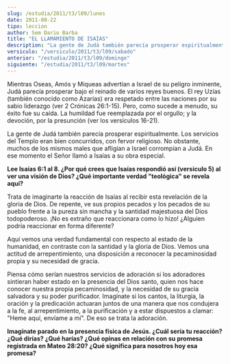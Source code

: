 ```yaml
---
slug: /estudia/2011/t3/l09/lunes
date: 2011-08-22
tipo: leccion
author: Sem Dario Barba
title: "EL LLAMAMIENTO DE ISAÍAS"
description: "La gente de Judá también parecía prosperar espiritualmente. Los servicios del  Templo eran bien concurridos, con fervor religioso. No obstante, muchos de los  mismos males que afligían a Israel corrompían a Judá."
versiculo: "/versiculo/2011/t3/l09/sabado"
anterior: "/estudia/2011/t3/l09/domingo"
siguiente: "/estudia/2011/t3/l09/martes"
---
```


Mientras Oseas, Amós y Miqueas advertían a Israel de su peligro inminente, Judá parecía prosperar bajo el reinado de varios reyes buenos. El rey Uzías (también conocido como Azarías) era respetado entre las naciones por su sabio liderazgo (ver 2 Crónicas 26:1-15). Pero, como sucede a menudo, su éxito fue su caída. La humildad fue reemplazada por el orgullo; y la devoción, por la presunción (ver los versiculos 16-21).

La gente de Judá también parecía prosperar espiritualmente. Los servicios del Templo eran bien concurridos, con fervor religioso. No obstante, muchos de los mismos males que afligían a Israel corrompían a Judá. En ese momento el Señor llamó a Isaías a su obra especial.

**Lee Isaías 6:1 al 8. ¿Por qué crees que Isaías respondió así (versiculo 5) al ver una visión de Dios? ¿Qué importante verdad "teológica" se revela aquí?**

Trata de imaginarte la reacción de Isaías al recibir esta revelación de la gloria de Dios. De repente, ve sus propios pecados y los pecados de su pueblo frente a la pureza sin mancha y la santidad majestuosa del Dios todopoderoso. ¡No es extraño que reaccionara como lo hizo! ¿Alguien podría reaccionar en forma diferente?

Aquí vemos una verdad fundamental con respecto al estado de la humanidad, en contraste con la santidad y la gloria de Dios. Vemos una actitud de arrepentimiento, una disposición a reconocer la pecaminosidad propia y su necesidad de gracia.

Piensa cómo serían nuestros servicios de adoración si los adoradores sintieran haber estado en la presencia del Dios santo, quien nos hace conocer nuestra propia pecaminosidad, y la necesidad de su gracia salvadora y su poder purificador. Imagínate si los cantos, la liturgia, la oración y la predicación actuaran juntos de una manera que nos condujera a la fe, al arrepentimiento, a la purificación y a estar dispuestos a clamar: "Heme aquí, envíame a mí". De eso se trata la adoración.

**Imagínate parado en la presencia física de Jesús. ¿Cuál sería tu reacción? ¿Qué dirías? ¿Qué harías? ¿Qué opinas en relación con su promesa registrada en Mateo 28:20? ¿Qué significa para nosotros hoy esa promesa?**
